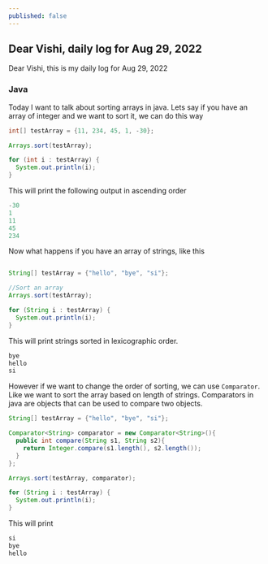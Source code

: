 ```yaml
---
published: false
---
```

##  Dear Vishi, daily log for Aug 29, 2022

Dear Vishi, this is my daily log for Aug 29, 2022

### Java

Today I want to talk about sorting arrays in java. Lets say if you have an array of integer and we want to sort it, we can do this way

```java
int[] testArray = {11, 234, 45, 1, -30};

Arrays.sort(testArray); 

for (int i : testArray) {
  System.out.println(i);
}
```

This will print the following output in ascending order

```java
-30
1
11
45
234
```

Now what happens if you have an array of strings, like this

```java

String[] testArray = {"hello", "bye", "si"};

//Sort an array
Arrays.sort(testArray); 

for (String i : testArray) {
  System.out.println(i);
}
```

This will print strings sorted in lexicographic order.


``` bash
bye
hello
si
```

However if we want to change the order of sorting, we can use `Comparator`. Like we want to sort the array based on length of strings. Comparators in java are objects that can be used to compare two objects.

```java
String[] testArray = {"hello", "bye", "si"};

Comparator<String> comparator = new Comparator<String>(){
  public int compare(String s1, String s2){
    return Integer.compare(s1.length(), s2.length());
  }
};

Arrays.sort(testArray, comparator); 

for (String i : testArray) {
  System.out.println(i);
}
```

This will print

```bash
si 
bye
hello
```